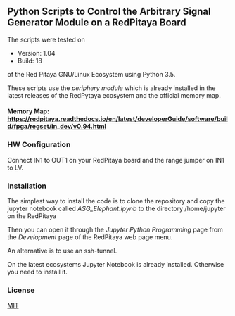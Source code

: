 ## Python Scripts to Control the Arbitrary Signal Generator Module on a RedPitaya Board

The scripts were tested on 

- Version: 1.04
- Build: 18 

of the Red Pitaya GNU/Linux Ecosystem using Python 3.5.

These scripts use the *periphery module* which is already installed in the latest releases of the RedPytaya ecosystem and the official memory map.


#### Memory Map: https://redpitaya.readthedocs.io/en/latest/developerGuide/software/build/fpga/regset/in_dev/v0.94.html


### HW Configuration
Connect IN1 to OUT1 on your RedPitaya board and the range jumper on IN1 to LV. 

### Installation

The simplest way to install the code is to clone the repository and copy the jupyter notebook called *ASG_Elephant.ipynb* to the directory /home/jupyter on the RedPitaya 

Then you can open it through the *Jupyter Python Programming* page from the *Development* page of the RedPitaya web page menu.

An alternative is to use an ssh-tunnel.

On the latest ecosystems Jupyter Notebook is already installed. Otherwise you need to install it.


### License

[MIT](LICENSE)
